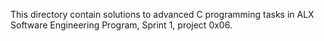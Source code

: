 This directory contain solutions to advanced C programming tasks in ALX Software Engineering Program, Sprint 1, project 0x06.
